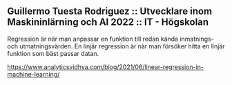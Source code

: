 ## Guillermo Tuesta Rodriguez :: Utvecklare inom Maskininlärning och AI 2022 :: IT - Högskolan
Regression är när man anpassar en funktion till redan kända inmatnings- och utmatningsvärden. 
En linjär regression är när man försöker hitta en linjär funktion som bäst passar datan.






https://www.analyticsvidhya.com/blog/2021/06/linear-regression-in-machine-learning/
